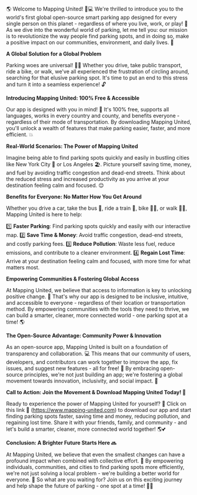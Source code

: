 🌎 Welcome to Mapping United! 🚗💻 We're thrilled to introduce you to the world's first global open-source smart parking app designed for every single person on this planet - regardless of where you live, work, or play! 🌟 As we dive into the wonderful world of parking, let me tell you: our mission is to revolutionize the way people find parking spots, and in doing so, make a positive impact on our communities, environment, and daily lives. 💪

**A Global Solution for a Global Problem**

Parking woes are universal! 🙅‍♂️ Whether you drive, take public transport, ride a bike, or walk, we've all experienced the frustration of circling around, searching for that elusive parking spot. It's time to put an end to this stress and turn it into a seamless experience! 🔓

**Introducing Mapping United: 100% Free & Accessible**

Our app is designed with you in mind! 🤩 It's 100% free, supports all languages, works in every country and county, and benefits everyone - regardless of their mode of transportation. By downloading Mapping United, you'll unlock a wealth of features that make parking easier, faster, and more efficient. 💥

**Real-World Scenarios: The Power of Mapping United**

Imagine being able to find parking spots quickly and easily in bustling cities like New York City 🗽️ or Los Angeles 🏖️. Picture yourself saving time, money, and fuel by avoiding traffic congestion and dead-end streets. Think about the reduced stress and increased productivity as you arrive at your destination feeling calm and focused. 😌

**Benefits for Everyone: No Matter How You Get Around**

Whether you drive a car, take the bus 🚌, ride a train 🚂, bike 🚴‍♀️, or walk 🏃‍♂️, Mapping United is here to help:

1️⃣ **Faster Parking**: Find parking spots quickly and easily with our interactive map.
2️⃣ **Save Time & Money**: Avoid traffic congestion, dead-end streets, and costly parking fees.
3️⃣ **Reduce Pollution**: Waste less fuel, reduce emissions, and contribute to a cleaner environment.
4️⃣ **Regain Lost Time**: Arrive at your destination feeling calm and focused, with more time for what matters most.

**Empowering Communities & Fostering Global Access**

At Mapping United, we believe that access to information is key to unlocking positive change. 🌈 That's why our app is designed to be inclusive, intuitive, and accessible to everyone - regardless of their location or transportation method. By empowering communities with the tools they need to thrive, we can build a smarter, cleaner, more connected world - one parking spot at a time! 🌎

**The Open-Source Advantage: Community Power & Innovation**

As an open-source app, Mapping United is built on a foundation of transparency and collaboration. 💻 This means that our community of users, developers, and contributors can work together to improve the app, fix issues, and suggest new features - all for free! 🎉 By embracing open-source principles, we're not just building an app; we're fostering a global movement towards innovation, inclusivity, and social impact. 💪

**Call to Action: Join the Movement & Download Mapping United Today! 🚀**

Ready to experience the power of Mapping United for yourself? 🎉 Click on this link 🔗 (https://www.mapping-united.com) to download our app and start finding parking spots faster, saving time and money, reducing pollution, and regaining lost time. Share it with your friends, family, and community - and let's build a smarter, cleaner, more connected world together! 🌎💕

**Conclusion: A Brighter Future Starts Here 🔜**

At Mapping United, we believe that even the smallest changes can have a profound impact when combined with collective effort. 💪 By empowering individuals, communities, and cities to find parking spots more efficiently, we're not just solving a local problem - we're building a better world for everyone. 🌈 So what are you waiting for? Join us on this exciting journey and help shape the future of parking - one spot at a time! 🚗💫